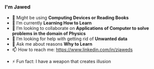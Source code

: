### I'm Jawed


<!--**zjaweds/zjaweds** is a ✨ _special_ ✨ repository because its `README.md` (this file) appears on your GitHub profile.

Here are some ideas to get you started:
-->
- 🔭 Might be using **Computing Devices or Reading Books**
- 🌱 I’m currently **Learning How to Learn**
- 👯 I’m looking to collaborate on **Applications of Computer to solve problems in the domain of Physics**
- 🤔 I’m looking for help with getting rid of **Unwanted data**
- 💬 Ask me about reasons **Why to Learn** 
- 📫 How to reach me: https://www.linkedin.com/in/zjaweds
<!-- - 😄 Pronouns: ... -->
- ⚡ Fun fact: I have a weapon that creates illusion
